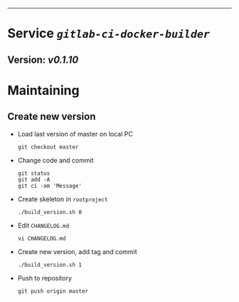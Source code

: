 ------------------------------------------------------------------------

Service *`gitlab-ci-docker-builder`*
====================================

Version: *v0.1.10*
------------------

Maintaining
===========

Create new version
------------------

-   Load last version of master on local PC

    ``` {.bash}
    git checkout master
    ```

-   Change code and commit

    ``` {.bash}
    git status
    git add -A
    git ci -am 'Message'
    ```

-   Create skeleton in `rootproject`

    ``` {.bash}
    ./build_version.sh 0
    ```

-   Edit `CHANGELOG.md`

    ``` {.bash}
    vi CHANGELOG.md
    ```

-   Create new version, add tag and commit

    ``` {.bash}
    ./build_version.sh 1
    ```

-   Push to repository

    ``` {.bash}
    git push origin master
    ```


